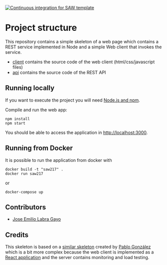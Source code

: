 [![Continuous integration for SAW template](https://github.com/sawmti/saw21_7/actions/workflows/ci.yml/badge.svg)](https://github.com/sawmti/saw21_7/actions/workflows/ci.yml)

# Project structure

This repository contains a simple skeleton of a web page which contains a REST service implemented in Node and a simple Web client that invokes the service. 

- [client](https://github.com/sawmti/saw21_7/tree/main/client) contains the source code of the web client (html/css/javascript files)
- [api](https://github.com/sawmti/saw21_7/tree/main/api) contains the source code of the REST API

## Running locally

If you want to execute the project you will need 
[Node.js and npm](https://www.npmjs.com/get-npm). 

Compile and run the web app:

```
npm install
npm start
```

You should be able to access the application in [http://localhost:3000](http://localhost:3000).

## Running from Docker

It is possible to run the application from docker with

```
docker build -t "saw217" .
docker run saw217
```

or 

```
docker-compose up
```

## Contributors

- [Jose Emilio Labra Gayo](http://labra.weso.es)

## Credits

This skeleton is based on a [similar skeleton](https://github.com/Arquisoft/radarin_0) created by [Pablo González](https://github.com/pglez82) which is a bit more complex because the web client is implemented as a [React application](https://reactjs.org/) and the server contains monitoring and load testing.
